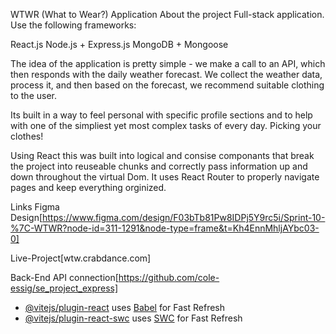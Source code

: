 WTWR (What to Wear?) Application
About the project
Full-stack application. Use the following frameworks:

React.js
Node.js + Express.js
MongoDB + Mongoose

The idea of the application is pretty simple - we make a call to an API, which then responds with the daily weather forecast. We collect the weather data, process it, and then based on the forecast, we recommend suitable clothing to the user.

Its built in a way to feel personal with specific profile sections and to help with one of the simpliest yet most complex tasks of every day. Picking your clothes!

Using React this was built into logical and consise componants that break the project into reuseable chunks and correctly pass information up and down throughout the virtual Dom. It uses React Router to properly navigate pages and keep everything orginized.

Links
Figma Design[https://www.figma.com/design/F03bTb81Pw8IDPj5Y9rc5i/Sprint-10-%7C-WTWR?node-id=311-1291&node-type=frame&t=Kh4EnnMhljAYbc03-0]

Live-Project[wtw.crabdance.com]

Back-End API connection[https://github.com/cole-essig/se_project_express]

- [@vitejs/plugin-react](https://github.com/vitejs/vite-plugin-react/blob/main/packages/plugin-react/README.md) uses [Babel](https://babeljs.io/) for Fast Refresh
- [@vitejs/plugin-react-swc](https://github.com/vitejs/vite-plugin-react-swc) uses [SWC](https://swc.rs/) for Fast Refresh
